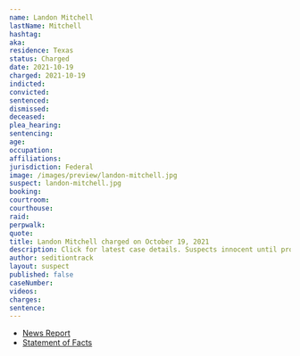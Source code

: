 ```yaml
---
name: Landon Mitchell
lastName: Mitchell
hashtag:
aka:
residence: Texas
status: Charged
date: 2021-10-19
charged: 2021-10-19
indicted:
convicted:
sentenced:
dismissed:
deceased:
plea_hearing:
sentencing:
age:
occupation:
affiliations:
jurisdiction: Federal
image: /images/preview/landon-mitchell.jpg
suspect: landon-mitchell.jpg
booking:
courtroom:
courthouse:
raid:
perpwalk:
quote:
title: Landon Mitchell charged on October 19, 2021
description: Click for latest case details. Suspects innocent until proven guilty.
author: seditiontrack
layout: suspect
published: false
caseNumber:
videos:
charges:
sentence:
---
```


- [News Report]()
- [Statement of Facts](https://extremism.gwu.edu/sites/g/files/zaxdzs2191/f/Landon%20Mitchell%20Statement%20of%20Facts.pdf)
